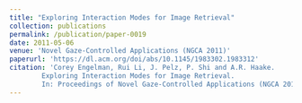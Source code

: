 ```yaml
---
title: "Exploring Interaction Modes for Image Retrieval"
collection: publications
permalink: /publication/paper-0019
date: 2011-05-06
venue: 'Novel Gaze-Controlled Applications (NGCA 2011)'
paperurl: 'https://dl.acm.org/doi/abs/10.1145/1983302.1983312'
citation: 'Corey Engelman, Rui Li, J. Pelz, P. Shi and A.R. Haake.
        Exploring Interaction Modes for Image Retrieval.
        In: Proceedings of Novel Gaze-Controlled Applications (NGCA 2011), 10--15, May 2011.'
---
```

